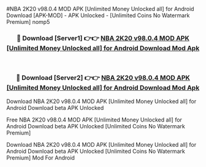 #NBA 2K20 v98.0.4 MOD APK [Unlimited Money Unlocked all] for Android Download [APK-MOD] - APK Unlocked - [Unlimited Coins No Watermark Premium] nomp5



<div align="center">

<h3>🔴 Download [Server1] 👉👉 <a href="https://momento.my/?title=NBA_2K20_v98.0.4_MOD_APK_[Unlimited_Money_Unlocked_all]_for_Android_Download">NBA 2K20 v98.0.4 MOD APK [Unlimited Money Unlocked all] for Android Download Mod Apk</a></h3><br>

<h3>🔴 Download [Server2] 👉👉 <a href="https://momento.my/?title=NBA_2K20_v98.0.4_MOD_APK_[Unlimited_Money_Unlocked_all]_for_Android_Download">NBA 2K20 v98.0.4 MOD APK [Unlimited Money Unlocked all] for Android Download Mod Apk</a></h3>
</div>



Download NBA 2K20 v98.0.4 MOD APK [Unlimited Money Unlocked all] for Android Download beta APK Unlocked

Free NBA 2K20 v98.0.4 MOD APK [Unlimited Money Unlocked all] for Android Download beta APK Unlocked [Unlimited Coins No Watermark Premium]

Download NBA 2K20 v98.0.4 MOD APK [Unlimited Money Unlocked all] for Android Download beta APK Unlocked [Unlimited Coins No Watermark Premium] Mod For Android
